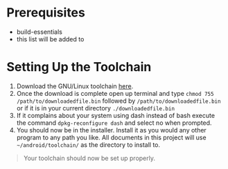 # Prerequisites #

  * build-essentials
  * this list will be added to


# Setting Up the Toolchain #

  1. Download the GNU/Linux toolchain [here](http://www.codesourcery.com/sgpp/lite/arm/portal/release1293).
  1. Once the download is complete open up terminal and type `chmod 755 /path/to/downloadedfile.bin` followed by `/path/to/downloadedfile.bin` or if it is in your current directory `./downloadedfile.bin`
  1. If it complains about your system using dash instead of bash execute the command `dpkg-reconfigure dash` and select no when prompted.
  1. You should now be in the installer.  Install it as you would any other program to any path you like.  All documents in this project will use `~/android/toolchain/` as the directory to install to.

> Your toolchain should now be set up properly.